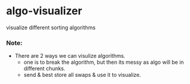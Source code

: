 # algo-visualizer

visualize different sorting algorithms

### Note:

- There are 2 ways we can visulize algorithms.
  - one is to break the algorithm, but then its messy as algo will be in different chunks.
  - send & best store all swaps & use it to visualize.
